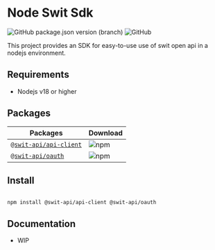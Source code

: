 # Node Swit Sdk

![GitHub package.json version (branch)](https://img.shields.io/github/package-json/v/Swit-ChristianKim/node-swit-sdk)
![GitHub](https://img.shields.io/github/license/Swit-ChristianKim/node-swit-sdk)

This project provides an SDK for easy-to-use use of swit open api in a nodejs environment.

## Requirements

- Nodejs v18 or higher

## Packages 

| Packages  | Download |
| --- | --- |
| [`@swit-api/api-client`](https://www.npmjs.com/package/@swit-api/api-client) | ![npm](https://img.shields.io/npm/dt/%40swit-api/api-client)
| [`@swit-api/oauth`](https://www.npmjs.com/package/@swit-api/oauth)  | ![npm](https://img.shields.io/npm/dt/%40swit-api/oauth) |

## Install


```shell

npm install @swit-api/api-client @swit-api/oauth

```

## Documentation

- WIP
